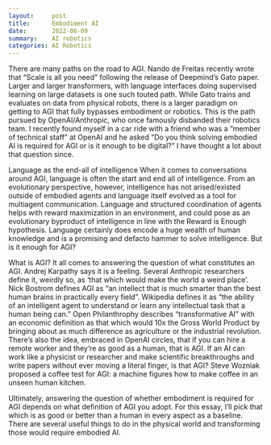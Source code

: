 ```yaml
---
layout:     post
title:      Embodiment AI
date:       2022-06-09
summary:    AI robotics
categories: AI Robotics
---
```


There are many paths on the road to AGI. Nando de Freitas recently wrote that “Scale is all you need” following the release of Deepmind’s Gato paper. Larger and larger transformers, with language interfaces doing supervised learning on large datasets is one such touted path. While Gato trains and evaluates on data from physical robots, there is a larger paradigm on getting to AGI that fully bypasses embodiment or robotics. This is the path pursued by OpenAI/Anthropic, who once famously disbanded their robotics team. I recently found myself in a car ride with a friend who was a “member of technical staff” at OpenAI and he asked “Do you think solving embodied AI is required for AGI or is it enough to be digital?” I have thought a lot about that question since.

Language as the end-all of intelligence
When it comes to conversations around AGI, language is often the start and end all of intelligence. From an evolutionary perspective, however, intelligence has not arised/existed outside of embodied agents and language itself evolved as a tool for multiagent communication. Language and structured coordination of agents helps with reward maximization in an environment, and could pose as an evolutionary byproduct of intelligence in line with the Reward is Enough hypothesis. Language certainly does encode a huge wealth of human knowledge and is a promising and defacto hammer to solve intelligence. But is it enough for AGI?

What is AGI?
It all comes to answering the question of what constitutes an AGI. Andrej Karpathy says it is a feeling. Several Anthropic researchers define it, weirdly so, as ‘that which would make the world a weird place’. Nick Bostrom defines AGI as “an intellect that is much smarter than the best human brains in practically every field”. Wikipedia defines it as “the ability of an intelligent agent to understand or learn any intellectual task that a human being can.” Open Philanthrophy describes “transformative AI” with an economic definition as that which would 10x the Gross World Product by bringing about as much difference as agriculture or the industrial revolution. There’s also the idea, embraced in OpenAI circles, that if you can hire a remote worker and they’re as good as a human, that is AGI. If an AI can work like a physicist or researcher and make scientific breakthroughs and write papers without ever moving a literal finger, is that AGI? Steve Wozniak proposed a coffee test for AGI: a machine figures how to make coffee in an unseen human kitchen.

Ultimately, answering the question of whether embodiment is required for AGI depends on what definition of AGI you adopt. For this essay, I’ll pick that which is as good or better than a human in every aspect as a baseline. There are several useful things to do in the physical world and transforming those would require embodied AI.
